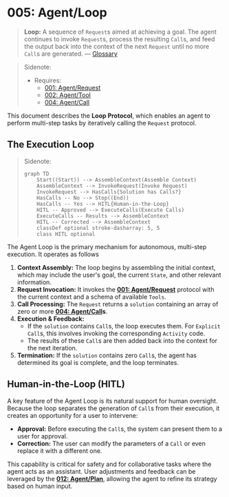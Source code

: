 # 005: Agent/Loop

> **Loop:** A sequence of `Request`s aimed at achieving a goal. The agent continues to invoke `Request`s, process the resulting `Call`s, and feed the output back into the context of the next `Request` until no more `Call`s are generated. — [Glossary](./000_glossary.md)

> Sidenote:
>
> - Requires:
>   - [001: Agent/Request](./001_agent_request.md)
>   - [002: Agent/Tool](./002_agent_tool.md)
>   - [004: Agent/Call](./004_agent_call.md)

This document describes the **Loop Protocol**, which enables an agent to perform multi-step tasks by iteratively calling the `Request` protocol.

## The Execution Loop

> Sidenote:
>
> ```mermaid
> graph TD
>     Start((Start)) --> AssembleContext(Assemble Context)
>     AssembleContext --> InvokeRequest(Invoke Request)
>     InvokeRequest --> HasCalls{Solution has Calls?}
>     HasCalls -- No --> Stop((End))
>     HasCalls -- Yes --> HITL{Human-in-the-Loop}
>     HITL -- Approved --> ExecuteCalls(Execute Calls)
>     ExecuteCalls -- Results --> AssembleContext
>     HITL -- Corrected --> AssembleContext
>     classDef optional stroke-dasharray: 5, 5
>     class HITL optional
> ```

The Agent Loop is the primary mechanism for autonomous, multi-step execution. It operates as follows

1.  **Context Assembly:** The loop begins by assembling the initial context, which may include the user's goal, the current `State`, and other relevant information.
2.  **Request Invocation:** It invokes the **[001: Agent/Request](./001_agent_request.md)** protocol with the current context and a schema of available `Tools`.
3.  **Call Processing:** The `Request` returns a `solution` containing an array of zero or more **[004: Agent/Call](./004_agent_call.md)s**.
4.  **Execution & Feedback:**
    - If the `solution` contains `Call`s, the loop executes them. For `Explicit` `Call`s, this involves invoking the corresponding `Activity` code.
    - The results of these `Call`s are then added back into the context for the next iteration.
5.  **Termination:** If the `solution` contains zero `Call`s, the agent has determined its goal is complete, and the loop terminates.

## Human-in-the-Loop (HITL)

A key feature of the Agent Loop is its natural support for human oversight. Because the loop separates the generation of `Call`s from their execution, it creates an opportunity for a user to intervene:

- **Approval:** Before executing the `Call`s, the system can present them to a user for approval.
- **Correction:** The user can modify the parameters of a `Call` or even replace it with a different one.

This capability is critical for safety and for collaborative tasks where the agent acts as an assistant. User adjustments and feedback can be leveraged by the **[012: Agent/Plan](./012_agent_plan.md)**, allowing the agent to refine its strategy based on human input.
